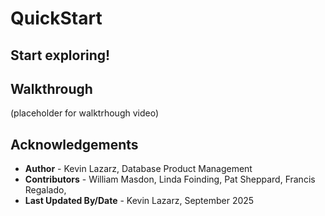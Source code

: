 # QuickStart

## Start exploring!


## Walkthrough

(placeholder for walktrhough video)
[](youtube:REPLACE_WITH_VIDEO_ID)


## Acknowledgements
* **Author** - Kevin Lazarz, Database Product Management
* **Contributors** -  William Masdon, Linda Foinding, Pat Sheppard, Francis Regalado,
* **Last Updated By/Date** - Kevin Lazarz, September 2025